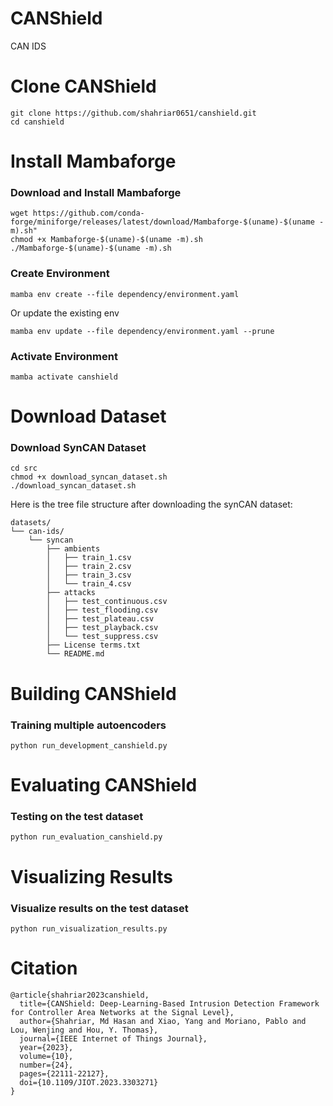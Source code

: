 # CANShield
CAN IDS

# Clone CANShield

```
git clone https://github.com/shahriar0651/canshield.git
cd canshield
```

# Install Mambaforge
### Download and Install Mambaforge
```
wget https://github.com/conda-forge/miniforge/releases/latest/download/Mambaforge-$(uname)-$(uname -m).sh"
chmod +x Mambaforge-$(uname)-$(uname -m).sh
./Mambaforge-$(uname)-$(uname -m).sh
```
### Create Environment
```
mamba env create --file dependency/environment.yaml
```
Or update the existing env
```
mamba env update --file dependency/environment.yaml --prune
```

### Activate Environment
```
mamba activate canshield
```

# Download Dataset

### Download SynCAN Dataset

```
cd src
chmod +x download_syncan_dataset.sh
./download_syncan_dataset.sh
```

Here is the tree file structure after downloading the synCAN dataset:
```
datasets/
└── can-ids/
    └── syncan
        ├── ambients
        │   ├── train_1.csv
        │   ├── train_2.csv
        │   ├── train_3.csv
        │   └── train_4.csv
        ├── attacks
        │   ├── test_continuous.csv
        │   ├── test_flooding.csv
        │   ├── test_plateau.csv
        │   ├── test_playback.csv
        │   └── test_suppress.csv
        ├── License terms.txt
        └── README.md
```

# Building CANShield

### Training multiple autoencoders
```
python run_development_canshield.py
```

# Evaluating CANShield

### Testing on the test dataset
```
python run_evaluation_canshield.py
```

# Visualizing Results

### Visualize results on the test dataset
```
python run_visualization_results.py
```

# Citation
```
@article{shahriar2023canshield,
  title={CANShield: Deep-Learning-Based Intrusion Detection Framework for Controller Area Networks at the Signal Level}, 
  author={Shahriar, Md Hasan and Xiao, Yang and Moriano, Pablo and Lou, Wenjing and Hou, Y. Thomas},
  journal={IEEE Internet of Things Journal}, 
  year={2023},
  volume={10},
  number={24},
  pages={22111-22127},
  doi={10.1109/JIOT.2023.3303271}
}
```

